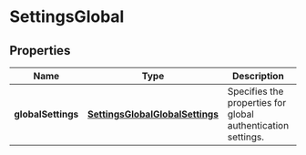 
# SettingsGlobal

## Properties
Name | Type | Description | Notes
------------ | ------------- | ------------- | -------------
**globalSettings** | [**SettingsGlobalGlobalSettings**](SettingsGlobalGlobalSettings.md) | Specifies the properties for global authentication settings. |  [optional]



